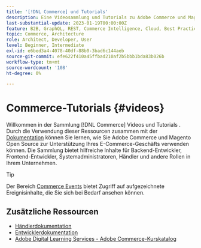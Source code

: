 ```yaml
---
title: '[!DNL Commerce] und Tutorials'
description: Eine Videosammlung und Tutorials zu Adobe Commerce und Magento Open Source
last-substantial-update: 2023-01-19T00:00:00Z
feature: B2B, GraphQL, REST, Commerce Intelligence, Cloud, Best Practices, API Mesh, App Builder
topic: Commerce, Architecture
role: Architect, Developer, User
level: Beginner, Intermediate
exl-id: e6bed3a4-4078-40df-88b0-3bad6c144aeb
source-git-commit: efe622f410a45ffbad210af2b5bbb1bda83b026b
workflow-type: tm+mt
source-wordcount: '108'
ht-degree: 0%

---
```


# Commerce-Tutorials {#videos}

Willkommen in der Sammlung [!DNL Commerce] Videos und Tutorials . Durch die Verwendung dieser Ressourcen zusammen mit der [Dokumentation](https://experienceleague.adobe.com/docs/commerce.html) können Sie lernen, wie Sie Adobe Commerce und Magento Open Source zur Unterstützung Ihres E-Commerce-Geschäfts verwenden können. Die Sammlung bietet hilfreiche Inhalte für Backend-Entwickler, Frontend-Entwickler, Systemadministratoren, Händler und andere Rollen in Ihrem Unternehmen.

<div id="recs-overview-body-1"></div>
<div id="recs-overview-body-2"></div>
<div id="recs-overview-body-3"></div>
<div id="recs-overview-body-4"></div>
<div id="recs-overview-body-5"></div>
<div id="recs-overview-body-6"></div>

>[!TIP]
>
>Der Bereich [Commerce Events](https://experienceleague.adobe.com/docs/commerce-events/events/overview.html) bietet Zugriff auf aufgezeichnete Ereignisinhalte, die Sie sich bei Bedarf ansehen können.

## Zusätzliche Ressourcen

- [Händlerdokumentation](https://experienceleague.adobe.com/docs/commerce-admin/user-guides/home.html)
- [Entwicklerdokumentation](https://developer.adobe.com/commerce)
- [Adobe Digital Learning Services - Adobe Commerce-Kurskatalog](https://learning.adobe.com/catalog.html?solution=Adobe%20Commerce)
